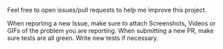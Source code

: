 Feel free to open issues/pull requests to help me improve this project.

When reporting a new Issue, make sure to attach Screenshots, Videos or GIFs of the problem you are reporting. When submitting a new PR, make sure tests are all green. Write new tests if necessary.

